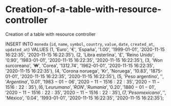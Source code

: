 # Creation-of-a-table-with-resource-controller
Creation of a table with resource controller

INSERT INTO `moneda` (`id`, `name`, `symbol`, `country`, `value`, `date`, `created_at`, `updated_at`) VALUES
(1, 'Euro', '€', 'España', '1.00', '1999-01-01', '2020-11-15 16:22:35', '2020-11-15 16:22:35'),
(2, 'Libra esterlina', '£', 'Reino Unido', '0.90', '1983-01-01', '2020-11-15 16:22:35', '2020-11-15 16:22:35'),
(3, 'Won surcoreano', '₩', 'Corea', '1312.74', '1962-01-01', '2020-11-15 16:22:35', '2020-11-15 16:22:35'),
(4, 'Corona noruega', 'Kr', 'Noruega', '10.83', '1875-01-01', '2020-11-15 16:22:35', '2020-11-15 16:22:35'),
(5, 'Peso argentino', '$', 'Argentina', '0.01', '1983-01-06', '2020-11-15 16:22:35', '2020-11-15 16:22:35'),
(6, 'Leu rumano', 'RON', 'Rumania', '0.20', '1880-01-01', '2020-11-15 16:22:35', '2020-11-15 16:22:35'),
(7, 'Peso mexicano', '$', 'México', '0.04', '1993-01-01', '2020-11-15 16:22:35', '2020-11-15 16:22:35');

